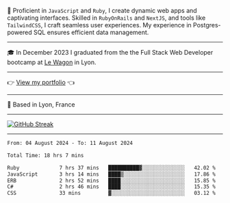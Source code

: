 📖 Proficient in `JavaScript` and `Ruby`, I create dynamic web apps and captivating interfaces. Skilled in `RubyOnRails` and `NextJS`, and tools like `TailwindCSS`, I craft seamless user experiences. My experience in Postgres-powered SQL ensures efficient data management.

***

🎓 In December 2023 I graduated from the the Full Stack Web Developer bootcamp at [Le Wagon](https://www.lewagon.com/) in Lyon.

***

👉 <a href="https://www.davidlau.dev/" target="_blank">View my portfolio</a> 👈

***

📍 Based in Lyon, France

***

[![GitHub Streak](https://streak-stats.demolab.com?user=kaimunlau&theme=github-dark&hide_border=true)](https://git.io/streak-stats)

***

<!--START_SECTION:waka-->

```txt
From: 04 August 2024 - To: 11 August 2024

Total Time: 18 hrs 7 mins

Ruby             7 hrs 37 mins   ██████████▓░░░░░░░░░░░░░░   42.02 %
JavaScript       3 hrs 14 mins   ████▒░░░░░░░░░░░░░░░░░░░░   17.86 %
ERB              2 hrs 52 mins   ████░░░░░░░░░░░░░░░░░░░░░   15.85 %
C#               2 hrs 46 mins   ████░░░░░░░░░░░░░░░░░░░░░   15.35 %
CSS              33 mins         ▓░░░░░░░░░░░░░░░░░░░░░░░░   03.12 %
```

<!--END_SECTION:waka-->

